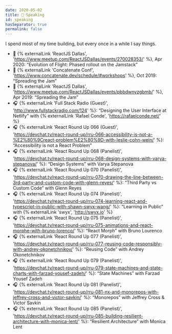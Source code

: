 ```yaml
---
date: 2020-05-02
title: 🎤 Speaking
id: speaking
hasSeparator: true
permalink: false
---
```


I spend most of my time building, but every once in a while I say things.

  - 🎤 {% externalLink 'ReactJS Dallas', 'https://www.meetup.com/ReactJSDallas/events/270028353/' %}, Apr 2020: “Evolution of Flight: Phased rollout on the Jamstack”
  - 🎤 {% externalLink 'Concatenate Conf', 'https://www.concatenate.dev/schedule/#workshops' %}, Oct 2019: “Spreading the Jam”
  - 🎤 {% externalLink 'ReactJS Dallas', 'https://www.meetup.com/ReactJSDallas/events/pbbdwnyzgbmb/' %}, Apr 2019: “Spreading the Jam”
  - 🎧 {% externalLink 'Full Stack Radio (Guest)', 'http://www.fullstackradio.com/124' %}: “Designing the User Interface at Netlify” with {% externalLink 'Rafael Conde', 'https://rafaelconde.net/' %}
  - 🎧 {% externalLink 'React Round Up 066 (Guest)', 'https://devchat.tv/react-round-up/rru-066-accessibility-is-not-a-%E2%80%9Creact-problem%E2%80%9D-with-leslie-cohn-wein/' %}: “Accessibility is not a React Problem”
  - 🎧 {% externalLink 'React Round Up 068 (Panelist)', 'https://devchat.tv/react-round-up/rru-068-design-systems-with-varya-stepanova/' %}: “Design Systems” with Varya Stepanova
  - 🎧 {% externalLink 'React Round Up 070 (Panelist)', 'https://devchat.tv/react-round-up/rru-070-drawing-the-line-between-3rd-party-and-custom-code-with-glenn-reyes/' %}: “Third Party vs Custom Code” with Glenn Reyes
  - 🎧 {% externalLink 'React Round Up 074 (Panelist)', 'https://devchat.tv/react-round-up/rru-074-learning-react-and-typescript-in-public-with-shawn-swyx-wang/' %}: “Learning in Public” with {% externalLink 'swyx', 'http://swyx.io' %}
  - 🎧 {% externalLink 'React Round Up 075 (Panelist)', 'https://devchat.tv/react-round-up/rru-075-animations-and-react-morphe-with-bruno-lorenco/' %}: “React Morph” with Bruno Lourenco
  - 🎧 {% externalLink 'React Round Up 077 (Panelist)', 'https://devchat.tv/react-round-up/rru-077-reusing-code-responsibly-with-andrey-okonetchnikov/' %}: “Reusing Code” with Andrey Okonetchnikov
  - 🎧 {% externalLink 'React Round Up 079 (Panelist)', 'https://devchat.tv/react-round-up/rru-079-state-machines-and-state-charts-with-farzad-yousef-zadeh/' %}: “State Machines” with Farzad Yousef Zadeh
  - 🎧 {% externalLink 'React Round Up 081 (Panelist)', 'https://devchat.tv/react-round-up/rru-081-nx-and-monorepos-with-jeffrey-cross-and-victor-savkin/' %}: “Monorepos” with Jeffrey Cross & Victor Savkin
  - 🎧 {% externalLink 'React Round Up 085 (Panelist)', 'https://devchat.tv/react-round-up/rru-085-building-resilient-architecture-with-monica-lent/' %}: “Resilient Architecture” with Monica Lent